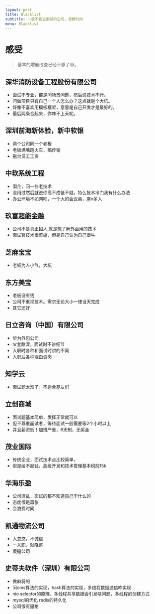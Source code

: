 ```yaml
---
layout: post
title: Blacklist
subtitle: 一些不要去面试的公司，浪费时间
menu: Blacklist
---
```

# 感受

> 基本的增删改查已经不够了😅。

## 深华消防设备工程股份有限公司

- 面试不专业，都是问场景问题，然后说技术不行。
- 问做项目只有自己一个人怎么办？这点就是个大坑。
- 好像不喜欢用模板框架，意思是自己开发才是最好的。
- 最后两条合起来，你咋不上天呢。

## 深圳前海新体验，新中软银

- 两个公司同一个老板
- 老板满嘴跑火车，搞传销
- 拖欠员工工资

## 中软系统工程

- 国企，问一些老技术
- 没用过然后就说你高不成低不就，特么技术冷门我有什么办法
- 办公环境不如网吧，一个大的会议桌，座n多人

## 玖富超能金融

- 公司不是真正招人,就是想了解外面用的技术
- 面试官技术很菜逼，但是自己认为自己很牛

## 芝麻宝宝

- 老板为人小气，大坑

## 东方美宝

- 老板没有钱
- 公司不重视技术。需求无论大小一律当天完成
- 其它还好

## 日立咨询（中国）有限公司

- 华为外包公司
- hr套路深，面试时不讲细节
- 入职时各种和面试时讲的不同
- 入职后各种理由调岗

## 知学云

- 面试题太难了，不适合基友们

## 立创商城

- 面试题基本简单，发挥正常就可以
- 但不尊重面试者，等待面试一般需要等2个小时以上
- 并且薪资低！加班严重，6天制，无奖金

## 茂业国际

- 传统企业，面试技术点比较简单，
- 但是给不起钱，高级开发和技术管理基本税前15k

## 华海乐盈

- 公司混乱，面试的都不知道自己干什么的
- 态度很是嚣张
- 会浪费时间

## 凯通物流公司

- 大忽悠，不诚信
- 一入职，就降薪
- 傻逼公司

## 史蒂夫软件（深圳）有限公司

- 做麻将的
- 问cms算法的实现，hash算法的实现，多线程数据通信咋实现
- nio selector的原理，多线程共享数据会引发啥问题，多线程的创建方式
- mysql的优化 redis的持久化
- 公司很有逼格